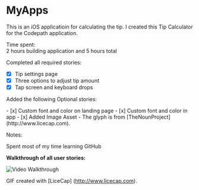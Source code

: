 # MyApps

This is an iOS applicatioin for calculating the tip. 
I created this Tip Calculator for the Codepath application.

Time spent:  
2 hours building application and 5 hours total

<p>Completed all required stories:</p>

- [x] Tip settings page
- [x] Three options to adjust tip amount
- [x] Tap screen and keyboard drops

<p>Added the following Optional stories:</p>
- [x] Custom font and color on landing page
- [x] Custom font and color in app
- [x] Added Image Asset - The glyph is from [TheNounProject](http://www.licecap.com).

<p>Notes:</p>
Spent most of my time learning GitHub

**Walkthrough of all user stories:**

![Video Walkthrough](tipCalculator.gif)



GIF created with [LiceCap] (http://www.licecap.com). 

